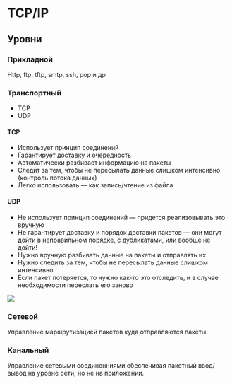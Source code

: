 # TCP/IP

## Уровни
### Прикладной
  Http, ftp, tftp, smtp, ssh, pop и др
### Транспортный
* TCP
* UDP

#### TCP
* Использует принцип соединений
* Гарантирует доставку и очередность
* Автоматически разбивает информацию на пакеты
* Следит за тем, чтобы не пересылать данные слишком интенсивно (контроль потока данных)
* Легко использовать — как запись/чтение из файла

#### UDP
* Не использует принцип соединений — придется реализовывать это вручную
* Не гарантирует доставку и порядок доставки пакетов — они могут дойти в неправильном порядке, с дубликатами, или вообще не дойти!
* Нужно вручную разбивать данные на пакеты и отправлять их
* Нужно следить за тем, чтобы не пересылать данные слишком интенсивно
* Если пакет потеряется, то нужно как-то это отследить, и в случае необходимости переслать его заново


![](https://github.com/krasnobay/not-know/blob/master/hell/struct_header_tcp.png)

### Сетевой
  Управление маршрутизацией пакетов куда отправляются пакеты.

### Канальный
  Управление сетевыми соединенниями обеспечивая пакетный ввод/вывод на уровне сети, но не на приложении.



